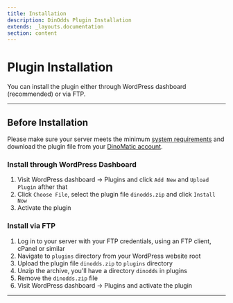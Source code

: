 ```yaml
---
title: Installation
description: DinOdds Plugin Installation
extends: _layouts.documentation
section: content
---
```


# Plugin Installation

You can install the plugin either through WordPress dashboard (recommended) or via FTP.

---

## Before Installation

Please make sure your server meets the minimum [system requirements](/docs/dinodds/) and download the plugin file from your [DinoMatic account](https://dinomatic.com/account).

### Install through WordPress Dashboard

1. Visit WordPress dashboard &#8594; Plugins and click `Add New` and `Upload Plugin` afther that
2. Click `Choose File`, select the plugin file `dinodds.zip` and click `Install Now`
3. Activate the plugin

### Install via FTP

1. Log in to your server with your FTP credentials, using an FTP client, cPanel or similar
2. Navigate to `plugins` directory from your WordPress website root
3. Upload the plugin file `dinodds.zip` to `plugins` directory
4. Unzip the archive, you'll have a directory `dinodds` in plugins
5. Remove the `dinodds.zip` file
6. Visit WordPress dashboard &#8594; Plugins and activate the plugin

---

